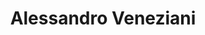 ---
# Display name
title: Alessandro Veneziani

# Username (this should match the folder name)
authors:
- aveneziani

# Is this the primary user of the site?
superuser: false

# Role/position
role: Mentor 

# Organizations/Affiliations
organizations:
- name: Emory University
  url: "https://www.math.emory.edu/home/"

# Short bio (displayed in user profile at end of posts)
bio: My research interests include efficient numerical methods for large-scale scientific computing and machine learning applications.

interests:
- Scientific Computing
- Deep Learning
- Numerical linear algebra
- Optimization

education:
  courses:
  - course: PhD in Applied Mathematics
    institution: University of Milan, Italy
    year: 1998
  - course: Master of Science in Electronic Engineering
    institution: Politecnico di Milano (Technical University), Italy
    year: 1993

# Social/Academic Networking
# For available icons, see: https://sourcethemes.com/academic/docs/page-builder/#icons
#   For an email link, use "fas" icon pack, "envelope" icon, and a link in the
#   form "mailto:your-email@example.com" or "#contact" for contact widget.
social:
- icon: envelope
  icon_pack: fas
  link: 'mailto:avenez2@emory.edu'
# - icon: twitter
#   icon_pack: fab
#   link: 
- icon: google-scholar
  icon_pack: ai
  link: https://scholar.google.com/citations?user=xjvr4yEAAAAJ&hl=en
- icon: github
  icon_pack: fab
  link: https://github.com/aleveneziani
# Link to a PDF of your resume/CV from the About widget.
# To enable, copy your resume/CV to `static/files/cv.pdf` and uncomment the lines below.
- icon: cv
  icon_pack: ai
  link: files/VenezianiCVApr2021.pdf

# Enter email to display Gravatar (if Gravatar enabled in Config)
email: "avenez2@emory.edu"

# Organizational groups that you belong to (for People widget)
#   Set this to `[]` or comment out if you are not using People widget.
user_groups:
- Mentors
---